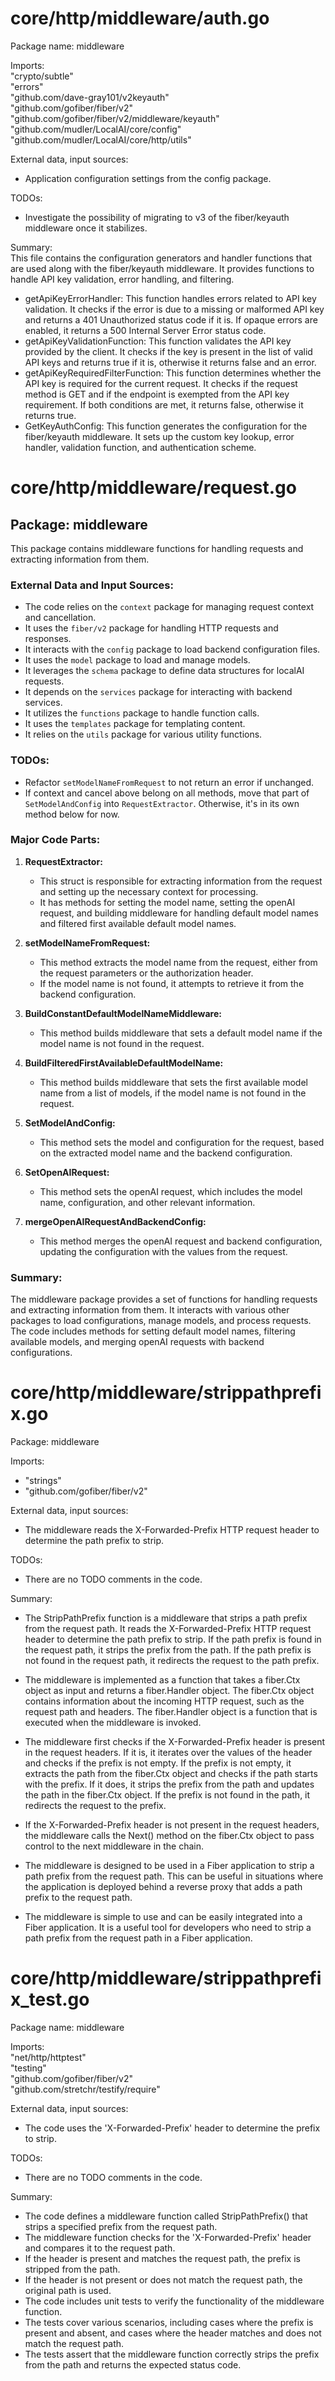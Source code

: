 # core/http/middleware/auth.go  
Package name: middleware  
  
Imports:  
"crypto/subtle"  
"errors"  
"github.com/dave-gray101/v2keyauth"  
"github.com/gofiber/fiber/v2"  
"github.com/gofiber/fiber/v2/middleware/keyauth"  
"github.com/mudler/LocalAI/core/config"  
"github.com/mudler/LocalAI/core/http/utils"  
  
External data, input sources:  
- Application configuration settings from the config package.  
  
TODOs:  
- Investigate the possibility of migrating to v3 of the fiber/keyauth middleware once it stabilizes.  
  
Summary:  
This file contains the configuration generators and handler functions that are used along with the fiber/keyauth middleware. It provides functions to handle API key validation, error handling, and filtering.  
  
- getApiKeyErrorHandler: This function handles errors related to API key validation. It checks if the error is due to a missing or malformed API key and returns a 401 Unauthorized status code if it is. If opaque errors are enabled, it returns a 500 Internal Server Error status code.  
- getApiKeyValidationFunction: This function validates the API key provided by the client. It checks if the key is present in the list of valid API keys and returns true if it is, otherwise it returns false and an error.  
- getApiKeyRequiredFilterFunction: This function determines whether the API key is required for the current request. It checks if the request method is GET and if the endpoint is exempted from the API key requirement. If both conditions are met, it returns false, otherwise it returns true.  
- GetKeyAuthConfig: This function generates the configuration for the fiber/keyauth middleware. It sets up the custom key lookup, error handler, validation function, and authentication scheme.  
  
# core/http/middleware/request.go  
## Package: middleware  
  
This package contains middleware functions for handling requests and extracting information from them.  
  
### External Data and Input Sources:  
  
- The code relies on the `context` package for managing request context and cancellation.  
- It uses the `fiber/v2` package for handling HTTP requests and responses.  
- It interacts with the `config` package to load backend configuration files.  
- It uses the `model` package to load and manage models.  
- It leverages the `schema` package to define data structures for localAI requests.  
- It depends on the `services` package for interacting with backend services.  
- It utilizes the `functions` package to handle function calls.  
- It uses the `templates` package for templating content.  
- It relies on the `utils` package for various utility functions.  
  
### TODOs:  
  
- Refactor `setModelNameFromRequest` to not return an error if unchanged.  
- If context and cancel above belong on all methods, move that part of `SetModelAndConfig` into `RequestExtractor`. Otherwise, it's in its own method below for now.  
  
### Major Code Parts:  
  
1. **RequestExtractor:**  
   - This struct is responsible for extracting information from the request and setting up the necessary context for processing.  
   - It has methods for setting the model name, setting the openAI request, and building middleware for handling default model names and filtered first available default model names.  
  
2. **setModelNameFromRequest:**  
   - This method extracts the model name from the request, either from the request parameters or the authorization header.  
   - If the model name is not found, it attempts to retrieve it from the backend configuration.  
  
3. **BuildConstantDefaultModelNameMiddleware:**  
   - This method builds middleware that sets a default model name if the model name is not found in the request.  
  
4. **BuildFilteredFirstAvailableDefaultModelName:**  
   - This method builds middleware that sets the first available model name from a list of models, if the model name is not found in the request.  
  
5. **SetModelAndConfig:**  
   - This method sets the model and configuration for the request, based on the extracted model name and the backend configuration.  
  
6. **SetOpenAIRequest:**  
   - This method sets the openAI request, which includes the model name, configuration, and other relevant information.  
  
7. **mergeOpenAIRequestAndBackendConfig:**  
   - This method merges the openAI request and backend configuration, updating the configuration with the values from the request.  
  
### Summary:  
  
The middleware package provides a set of functions for handling requests and extracting information from them. It interacts with various other packages to load configurations, manage models, and process requests. The code includes methods for setting default model names, filtering available models, and merging openAI requests with backend configurations.  
  
# core/http/middleware/strippathprefix.go  
Package: middleware  
  
Imports:  
- "strings"  
- "github.com/gofiber/fiber/v2"  
  
External data, input sources:  
- The middleware reads the X-Forwarded-Prefix HTTP request header to determine the path prefix to strip.  
  
TODOs:  
- There are no TODO comments in the code.  
  
Summary:  
- The StripPathPrefix function is a middleware that strips a path prefix from the request path. It reads the X-Forwarded-Prefix HTTP request header to determine the path prefix to strip. If the path prefix is found in the request path, it strips the prefix from the path. If the path prefix is not found in the request path, it redirects the request to the path prefix.  
  
- The middleware is implemented as a function that takes a fiber.Ctx object as input and returns a fiber.Handler object. The fiber.Ctx object contains information about the incoming HTTP request, such as the request path and headers. The fiber.Handler object is a function that is executed when the middleware is invoked.  
  
- The middleware first checks if the X-Forwarded-Prefix header is present in the request headers. If it is, it iterates over the values of the header and checks if the prefix is not empty. If the prefix is not empty, it extracts the path from the fiber.Ctx object and checks if the path starts with the prefix. If it does, it strips the prefix from the path and updates the path in the fiber.Ctx object. If the prefix is not found in the path, it redirects the request to the prefix.  
  
- If the X-Forwarded-Prefix header is not present in the request headers, the middleware calls the Next() method on the fiber.Ctx object to pass control to the next middleware in the chain.  
  
- The middleware is designed to be used in a Fiber application to strip a path prefix from the request path. This can be useful in situations where the application is deployed behind a reverse proxy that adds a path prefix to the request path.  
  
- The middleware is simple to use and can be easily integrated into a Fiber application. It is a useful tool for developers who need to strip a path prefix from the request path in a Fiber application.  
  
# core/http/middleware/strippathprefix_test.go  
Package name: middleware  
  
Imports:  
"net/http/httptest"  
"testing"  
"github.com/gofiber/fiber/v2"  
"github.com/stretchr/testify/require"  
  
External data, input sources:  
- The code uses the 'X-Forwarded-Prefix' header to determine the prefix to strip.  
  
TODOs:  
- There are no TODO comments in the code.  
  
Summary:  
- The code defines a middleware function called StripPathPrefix() that strips a specified prefix from the request path.  
- The middleware function checks for the 'X-Forwarded-Prefix' header and compares it to the request path.  
- If the header is present and matches the request path, the prefix is stripped from the path.  
- If the header is not present or does not match the request path, the original path is used.  
- The code includes unit tests to verify the functionality of the middleware function.  
- The tests cover various scenarios, including cases where the prefix is present and absent, and cases where the header matches and does not match the request path.  
- The tests assert that the middleware function correctly strips the prefix from the path and returns the expected status code.  
  
  
  
